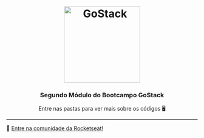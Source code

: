 <h1 align="center">
    <img alt="GoStack" src="https://rocketseat-cdn.s3-sa-east-1.amazonaws.com/bootcamp-header.png" width="200px" />
</h1>

<h3 align="center">
  Segundo Módulo do Bootcampo GoStack
</h3>

<p align="center">Entre nas pastas para ver mais sobre os códigos</a> 🖥</p>



---

:wave: [Entre na comunidade da Rocketseat!](https://discordapp.com/invite/gCRAFhc)
